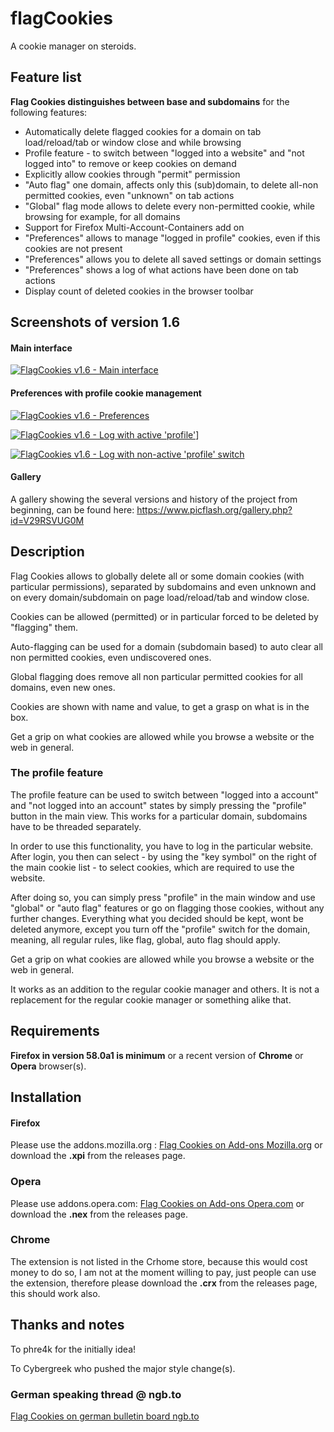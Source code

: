 # flagCookies
A cookie manager on steroids.

## Feature list

**Flag Cookies distinguishes between base and subdomains** for the following features:

- Automatically delete flagged cookies for a domain on tab load/reload/tab or window close and while browsing
- Profile feature - to switch between "logged into a website" and "not logged into" to remove or keep cookies on demand
- Explicitly allow cookies through "permit" permission
- "Auto flag" one domain, affects only this (sub)domain, to delete all-non permitted cookies, even "unknown" on tab actions
- "Global" flag mode allows to delete every non-permitted cookie, while browsing for example, for all domains
- Support for Firefox Multi-Account-Containers add on
- "Preferences" allows to manage "logged in profile" cookies, even if this cookies are not present
- "Preferences" allows you to delete all saved settings or domain settings
- "Preferences" shows a log of what actions have been done on tab actions
- Display count of deleted cookies in the browser toolbar

## Screenshots of version 1.6

#### Main interface

[![FlagCookies v1.6 - Main interface](https://www.picflash.org/img/2017/12/30/jxumb3iqtzhu7hy.png "FlagCookies v1.6 with cookies 'keyed' for profile mode (red key icon)")](https://www.picflash.org/viewer.php?img=jxumb3iqtzhu7hy.png)

#### Preferences with profile cookie management

[![FlagCookies v1.6 - Preferences](https://www.picflash.org/img/2017/12/30/0o0aml1ik4lwfhd.png "Flag Cookies 1.6 preferences with profile cookie management")](https://www.picflash.org/viewer.php?img=0o0aml1ik4lwfhd.png)

[![FlagCookies v1.6 - Log with active 'profile'](https://www.picflash.org/img/2017/12/30/e3dlznmo3o8j5pk.png "Log view with active 'profile' after page reload")](https://www.picflash.org/viewer.php?img=e3dlznmo3o8j5pk.png)]


[![FlagCookies v1.6 - Log with non-active 'profile' switch](https://www.picflash.org/img/2017/12/30/fswg4jfckb9d5zq.png "Log view with inactive 'profile' after page reload")](https://www.picflash.org/viewer.php?img=fswg4jfckb9d5zq.png)


#### Gallery
A gallery showing the several versions and history of the project from beginning, can be found here: https://www.picflash.org/gallery.php?id=V29RSVUG0M

## Description

Flag Cookies allows to globally delete all or some domain cookies (with particular permissions), separated by subdomains and even unknown and on every domain/subdomain on page load/reload/tab and window close.

Cookies can be allowed (permitted) or in particular forced to be deleted by "flagging" them.

Auto-flagging can be used for a domain (subdomain based) to auto clear all non permitted cookies, even undiscovered ones.

Global flagging does remove all non particular permitted cookies for all domains, even new ones.

Cookies are shown with name and value, to get a grasp on what is in the box.

Get a grip on what cookies are allowed while you browse a website or the web in general.

### The profile feature
The profile feature can be used to switch between "logged into a account" and "not logged into an account" states by simply pressing the "profile" button in the main view. This works for a particular domain, subdomains have to be threaded separately.

In order to use this functionality, you have to log in the particular website. After login, you then can select - by using the "key symbol" on the right of the main cookie list - to select cookies, which are required to use the website.

After doing so, you can simply press "profile" in the main window and use "global" or "auto flag" features or go on flagging those cookies, without any further changes. Everything what you decided should be kept, wont be deleted anymore, except you turn off the "profile" switch for the domain, meaning, all regular rules, like flag, global, auto flag should apply.

Get a grip on what cookies are allowed while you browse a website or the web in general.

It works as an addition to the regular cookie manager and others. It is not a replacement for the regular cookie manager or something alike that.


## Requirements

**Firefox in version 58.0a1 is minimum** or a recent version of **Chrome** or **Opera** browser(s).


## Installation

#### Firefox
Please use the addons.mozilla.org : [Flag Cookies on Add-ons Mozilla.org](https://addons.mozilla.org/en-US/firefox/addon/flag-cookies/) or download the **.xpi** from the releases page.

### Opera
Please use addons.opera.com: [Flag Cookies on Add-ons Opera.com](https://addons.opera.com/en/extensions/details/flag-cookies/) or download the **.nex** from the releases page.

### Chrome
The extension is not listed in the Crhome store, because this would cost money to do so, I am not at the moment willing to pay, just people can use the extension, therefore please download the **.crx** from the releases page, this should work also.


## Thanks and notes

To phre4k for the initially idea!

To Cybergreek who pushed the major style change(s).

### German speaking thread @ ngb.to
[Flag Cookies on german bulletin board ngb.to](https://ngb.to/threads/32496-Firefox-Addon-FlagCookies)
